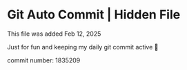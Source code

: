 # Git Auto Commit | Hidden File

This file was added Feb 12, 2025

Just for fun and keeping my daily git commit active 🤪

commit number: 1835209
